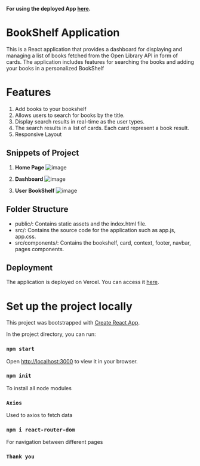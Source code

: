 **For using the deployed App [here](https://marquee-assignment-dev.vercel.app/).**

# BookShelf Application

This is a React application that provides a dashboard for displaying and managing a list of books fetched from the Open Library API in form of cards. The application includes features for searching the books and adding your books in a personalized BookShelf


# Features
1. Add books to your bookshelf 
2. Allows users to search for books by the title.
3. Display search results in real-time as the user types.
4. The search results in a list of cards. Each card represent a book result.
5. Responsive Layout


## Snippets of Project
1. **Home Page**
   ![image](https://github.com/devkmaan/BookShelf/assets/140909236/43b91adb-44a1-4113-b45d-65b126064eaa)
   
3. **Dashboard**
   ![image](https://github.com/devkmaan/BookShelf/assets/140909236/f23e04b8-ebeb-4c0a-95fe-c68b4b6eda95)
   
5. **User BookShelf**
   ![image](https://github.com/devkmaan/BookShelf/assets/140909236/4599c038-0ffa-40d7-84f5-f31c01b771f0)

   
## Folder Structure

- public/: Contains static assets and the index.html file.
- src/: Contains the source code for the application such as app.js, app.css.
- src/components/: Contains the bookshelf, card, context, footer, navbar, pages components.

## Deployment
The application is deployed on Vercel. You can access it [here](https://marquee-assignment-dev.vercel.app/).

# Set up the project locally

This project was bootstrapped with [Create React App](https://github.com/facebook/create-react-app).

In the project directory, you can run:

### `npm start`

Open [http://localhost:3000](http://localhost:3000) to view it in your browser.

### `npm init`

To install all node modules

### `Axios`

Used to axios to fetch data

### `npm i react-router-dom`

For navigation between different pages

### `Thank you`
